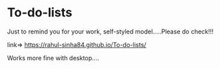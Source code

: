 # To-do-lists
Just to remind you for your work, self-styled model.....Please do check!!!

link=> https://rahul-sinha84.github.io/To-do-lists/

Works more fine with desktop....
